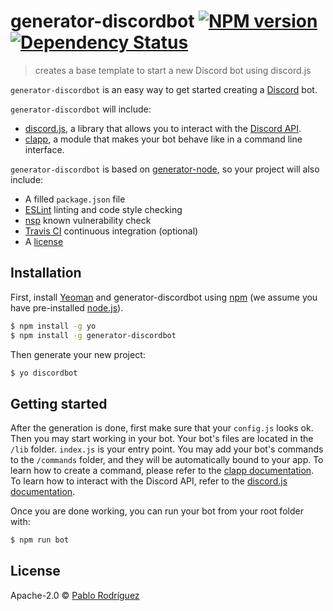 # generator-discordbot [![NPM version][npm-image]][npm-url] [![Dependency Status][daviddm-image]][daviddm-url]
> creates a base template to start a new Discord bot using discord.js

`generator-discordbot` is an easy way to get started creating a [Discord](http://discordapp.com) bot.

`generator-discordbot` will include:

* [discord.js](https://github.com/hydrabolt/discord.js), a library that allows you to interact with the [Discord API](https://discordapp.com/developers/docs/intro).
* [clapp](https://github.com/MeLlamoPablo/clapp), a module that makes your bot behave like in a command line interface.

`generator-discordbot` is based on [generator-node](https://github.com/yeoman/generator-node), so your project will also include:

* A filled `package.json` file
* [ESLint](http://eslint.org/) linting and code style checking
* [nsp](https://nodesecurity.io/) known vulnerability check
* [Travis CI](https://travis-ci.org/) continuous integration (optional)
* A [license](https://spdx.org/licenses/)

## Installation

First, install [Yeoman](http://yeoman.io) and generator-discordbot using [npm](https://www.npmjs.com/) (we assume you have pre-installed [node.js](https://nodejs.org/)).

```bash
$ npm install -g yo
$ npm install -g generator-discordbot
```

Then generate your new project:

```bash
$ yo discordbot
```

## Getting started

After the generation is done, first make sure that your `config.js` looks ok. Then you may start working in your bot. Your bot's files are located in the `/lib` folder. `index.js` is your entry point. You may add your bot's commands to the `/commands` folder, and they will be automatically bound to your app. To learn how to create a command, please refer to the [clapp documentation](http://mellamopablo.github.io/clapp/latest.html). To learn how to interact with the Discord API, refer to the [discord.js documentation](http://hydrabolt.github.io/discord.js/#!/docs/tag/master/file/general/Welcome).

Once you are done working, you can run your bot from your root folder with:

```bash
$ npm run bot
```

## License

Apache-2.0 © [Pablo Rodríguez](https://github.com/MeLlamoPablo)


[npm-image]: https://badge.fury.io/js/generator-discordbot.svg
[npm-url]: https://npmjs.org/package/generator-discordbot
[daviddm-image]: https://david-dm.org/MeLlamoPablo/generator-discordbot.svg?theme=shields.io
[daviddm-url]: https://david-dm.org/MeLlamoPablo/generator-discordbot
